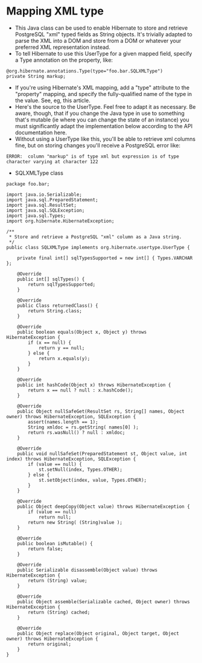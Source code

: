 # Mapping XML type
* This Java class can be used to enable Hibernate to store and retrieve PostgreSQL "xml" typed fields as String objects. It's trivially adapted to parse the XML into a DOM and store from a DOM or whatever your preferred XML representation instead.
* To tell Hibernate to use this UserType for a given mapped field, specify a Type annotation on the property, like:
```
@org.hibernate.annotations.Type(type="foo.bar.SQLXMLType")
private String markup;
```
* If you're using Hibernate's XML mapping, add a "type" attribute to the "property" mapping, and specify the fully-qualified name of the type in the value. See, eg, this article.
* Here's the source to the UserType. Feel free to adapt it as necessary. Be aware, though, that if you change the Java type in use to something that's mutable (ie where you can change the state of an instance) you must significantly adapt the implementation below according to the API documentation here.
* Without using a UserType like this, you'll be able to retrieve xml columns fine, but on storing changes you'll receive a PostgreSQL error like:
```
ERROR:  column "markup" is of type xml but expression is of type character varying at character 122
```
* SQLXMLType class
```
package foo.bar;

import java.io.Serializable;
import java.sql.PreparedStatement;
import java.sql.ResultSet;
import java.sql.SQLException;
import java.sql.Types;
import org.hibernate.HibernateException;

/**
 * Store and retrieve a PostgreSQL "xml" column as a Java string.
 */
public class SQLXMLType implements org.hibernate.usertype.UserType {

    private final int[] sqlTypesSupported = new int[] { Types.VARCHAR };

    @Override
    public int[] sqlTypes() {
        return sqlTypesSupported;
    }

    @Override
    public Class returnedClass() {
        return String.class;
    }

    @Override
    public boolean equals(Object x, Object y) throws HibernateException {
        if (x == null) {
            return y == null;
        } else {
            return x.equals(y);
        }
    }

    @Override
    public int hashCode(Object x) throws HibernateException {
        return x == null ? null : x.hashCode();
    }

    @Override
    public Object nullSafeGet(ResultSet rs, String[] names, Object owner) throws HibernateException, SQLException {
        assert(names.length == 1);
        String xmldoc = rs.getString( names[0] );
        return rs.wasNull() ? null : xmldoc;
    }

    @Override
    public void nullSafeSet(PreparedStatement st, Object value, int index) throws HibernateException, SQLException {
        if (value == null) {
            st.setNull(index, Types.OTHER);
        } else {
            st.setObject(index, value, Types.OTHER);
        }
    }

    @Override
    public Object deepCopy(Object value) throws HibernateException {
        if (value == null)
            return null;
        return new String( (String)value );
    }

    @Override
    public boolean isMutable() {
        return false;
    }

    @Override
    public Serializable disassemble(Object value) throws HibernateException {
        return (String) value;
    }

    @Override
    public Object assemble(Serializable cached, Object owner) throws HibernateException {
        return (String) cached;
    }

    @Override
    public Object replace(Object original, Object target, Object owner) throws HibernateException {
        return original;
    }
}
```